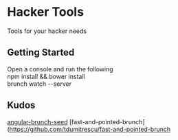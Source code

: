 # Hacker Tools
Tools for your hacker needs


## Getting Started
Open a console and run the following  
    npm install && bower install  
    brunch watch --server


## Kudos
[angular-brunch-seed](https://github.com/scotch/angular-brunch-seed/)
[fast-and-pointed-brunch](https://github.com/tdumitrescu/fast-and-pointed-brunch
